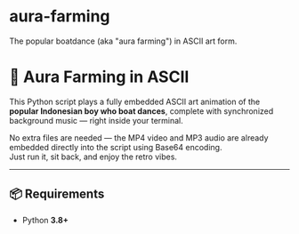 # aura-farming
The popular boatdance (aka "aura farming") in ASCII art form. 
# 🚤 Aura Farming in ASCII

This Python script plays a fully embedded ASCII art animation of the **popular Indonesian boy who boat dances**, complete with synchronized background music — right inside your terminal.

No extra files are needed — the MP4 video and MP3 audio are already embedded directly into the script using Base64 encoding.  
Just run it, sit back, and enjoy the retro vibes.

---

## 📦 Requirements
- Python **3.8+**


